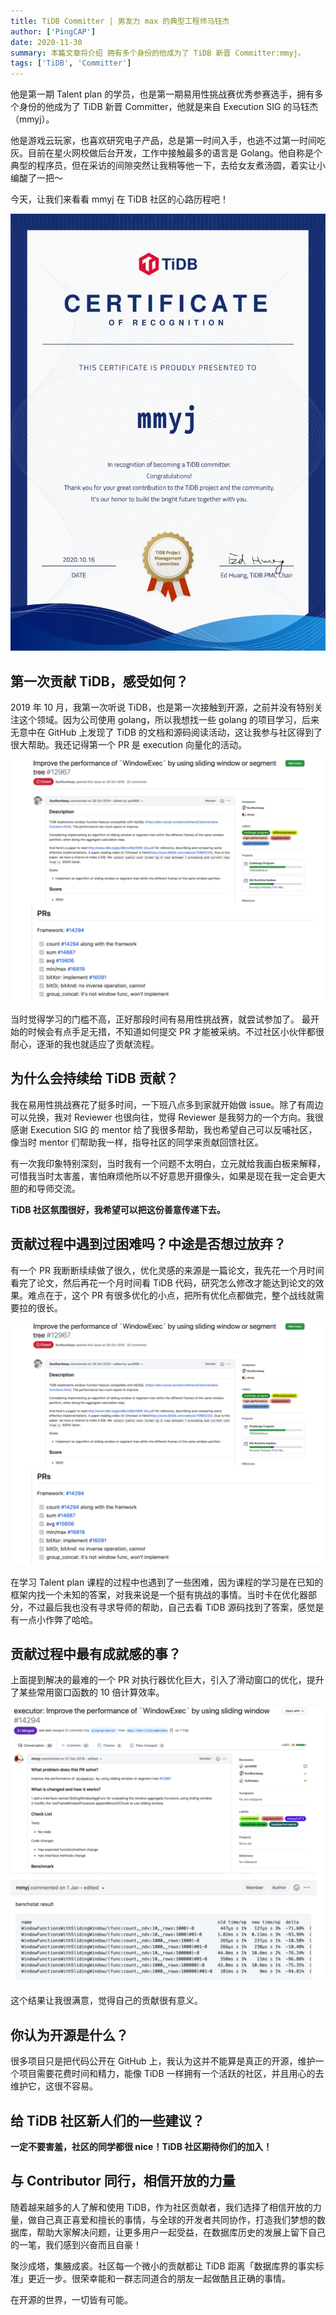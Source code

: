 ```yaml
---
title: TiDB Committer | 男友力 max 的典型工程师马钰杰
author: ['PingCAP']
date: 2020-11-30
summary: 本篇文章将介绍 拥有多个身份的他成为了 TiDB 新晋 Committer:mmyj。
tags: ['TiDB', 'Committer']
---
```



他是第一期 Talent plan 的学员，也是第一期易用性挑战赛优秀参赛选手，拥有多个身份的他成为了 TiDB 新晋 Committer，他就是来自 Execution SIG 的马钰杰（mmyj）。

他是游戏云玩家，也喜欢研究电子产品，总是第一时间入手，也逃不过第一时间吃灰。目前在星火网校做后台开发，工作中接触最多的语言是 Golang。他自称是个典型的程序员，但在采访的间隙突然让我稍等他一下，去给女友煮汤圆，着实让小编酸了一把～

今天，让我们来看看 mmyj 在 TiDB 社区的心路历程吧！

![1-certificate](media/tidb-committer-tipical-engineer-yujiema/1-certificate.jpeg)

## 第一次贡献 TiDB，感受如何？

2019 年 10 月，我第一次听说 TiDB，也是第一次接触到开源，之前并没有特别关注这个领域。因为公司使用 golang，所以我想找一些 golang 的项目学习，后来无意中在 GitHub 上发现了 TiDB 的文档和源码阅读活动，这让我参与社区得到了很大帮助。我还记得第一个 PR 是 execution 向量化的活动。

![2-expression](media/tidb-committer-tipical-engineer-yujiema/2-expression.png)

当时觉得学习的门槛不高，正好那段时间有易用性挑战赛，就尝试参加了。
最开始的时候会有点手足无措，不知道如何提交 PR 才能被采纳。不过社区小伙伴都很耐心，逐渐的我也就适应了贡献流程。

## 为什么会持续给 TiDB 贡献？

我在易用性挑战赛花了挺多时间，一下班八点多到家就开始做 issue。除了有周边可以兑换，我对 Reviewer 也很向往，觉得 Reviewer 是我努力的一个方向。我很感谢 Execution SIG 的 mentor 给了我很多帮助，我也希望自己可以反哺社区，像当时 mentor 们帮助我一样，指导社区的同学来贡献回馈社区。

有一次我印象特别深刻，当时我有一个问题不太明白，立元就给我画白板来解释，可惜我当时太害羞，害怕麻烦他所以不好意思开摄像头，如果是现在我一定会更大胆的和导师交流。

**TiDB 社区氛围很好，我希望可以把这份善意传递下去。**

## 贡献过程中遇到过困难吗？中途是否想过放弃？

有一个 PR 我断断续续做了很久，优化灵感的来源是一篇论文，我先花一个月时间看完了论文，然后再花一个月时间看 TiDB 代码，研究怎么修改才能达到论文的效果。难点在于，这个 PR 有很多优化的小点，把所有优化点都做完，整个战线就需要拉的很长。

![3-pr](media/tidb-committer-tipical-engineer-yujiema/3-pr.png)

在学习 Talent plan 课程的过程中也遇到了一些困难，因为课程的学习是在已知的框架内找一个未知的答案，对我来说是一个挺有挑战的事情。当时卡在优化器部分，不过最后我也没有寻求导师的帮助，自己去看 TiDB 源码找到了答案，感觉是有一点小作弊了哈哈。

## 贡献过程中最有成就感的事？

上面提到解决的最难的一个 PR 对执行器优化巨大，引入了滑动窗口的优化，提升了某些常用窗口函数的 10 倍计算效率。

![4-executor](media/tidb-committer-tipical-engineer-yujiema/4-executor.png)

这个结果让我很满意，觉得自己的贡献很有意义。

## 你认为开源是什么？

很多项目只是把代码公开在 GitHub 上，我认为这并不能算是真正的开源，维护一个项目需要花费时间和精力，能像 TiDB 一样拥有一个活跃的社区，并且用心的去维护它，这很不容易。

## 给 TiDB 社区新人们的一些建议？

**一定不要害羞，社区的同学都很 nice！TiDB 社区期待你们的加入！**

## 与 Contributor 同行，相信开放的力量

随着越来越多的人了解和使用 TiDB，作为社区贡献者，我们选择了相信开放的力量，做自己真正喜爱和擅长的事情，与全球的开发者共同协作，打造我们梦想的数据库，帮助大家解决问题，让更多用户一起受益，在数据库历史的发展上留下自己的一笔，我们感到兴奋而且自豪！

聚沙成塔，集腋成裘。社区每一个微小的贡献都让 TiDB 距离「数据库界的事实标准」更近一步。很荣幸能和一群志同道合的朋友一起做酷且正确的事情。

在开源的世界，一切皆有可能。